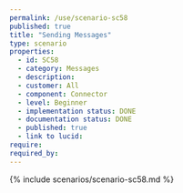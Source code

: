 ```yaml
---
permalink: /use/scenario-sc58
published: true
title: "Sending Messages"
type: scenario
properties:
  - id: SC58
  - category: Messages
  - description:
  - customer: All
  - component: Connector
  - level: Beginner
  - implementation status: DONE
  - documentation status: DONE
  - published: true
  - link to lucid:
require:
required_by:
---
```


{% include scenarios/scenario-sc58.md %}